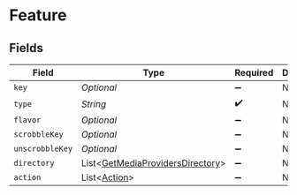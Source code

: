 # Feature


## Fields

| Field                                                                                     | Type                                                                                      | Required                                                                                  | Description                                                                               | Example                                                                                   |
| ----------------------------------------------------------------------------------------- | ----------------------------------------------------------------------------------------- | ----------------------------------------------------------------------------------------- | ----------------------------------------------------------------------------------------- | ----------------------------------------------------------------------------------------- |
| `key`                                                                                     | *Optional<String>*                                                                        | :heavy_minus_sign:                                                                        | N/A                                                                                       |                                                                                           |
| `type`                                                                                    | *String*                                                                                  | :heavy_check_mark:                                                                        | N/A                                                                                       |                                                                                           |
| `flavor`                                                                                  | *Optional<String>*                                                                        | :heavy_minus_sign:                                                                        | N/A                                                                                       | global                                                                                    |
| `scrobbleKey`                                                                             | *Optional<String>*                                                                        | :heavy_minus_sign:                                                                        | N/A                                                                                       | /:/scrobble/new                                                                           |
| `unscrobbleKey`                                                                           | *Optional<String>*                                                                        | :heavy_minus_sign:                                                                        | N/A                                                                                       | /:/unscrobble/new                                                                         |
| `directory`                                                                               | List<[GetMediaProvidersDirectory](../../models/operations/GetMediaProvidersDirectory.md)> | :heavy_minus_sign:                                                                        | N/A                                                                                       |                                                                                           |
| `action`                                                                                  | List<[Action](../../models/operations/Action.md)>                                         | :heavy_minus_sign:                                                                        | N/A                                                                                       |                                                                                           |